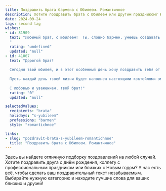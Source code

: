 ```yaml
---
title: Поздравить брата бармена с Юбилеем. Романтичное
description: Хотите поздравить брата с Юбилеем или другим праздником? Наш ИИ создаст незабываемое поздравление, а вы обязательно выделитесь среди других.  
date: 2024-09-24
tags: second tag
wishes:
- id: 81909
  text: "Любимый брат, с юбилеем!  Ты, словно бармен, умеешь создавать волшебные напитки из самых обычных ингредиентов. Твой талант не только в мастерстве, но и в умении щедро делиться теплом и радостью. Спасибо, что всегда рядом, что твоя душа, подобно хорошему напитку, согревает и вдохновляет. Пусть каждый день будет не менее ярким и незабываемым, чем этот!
  "
  rating: "undefined"
  updated: "null"
- id: 41067
  text: "Дорогой брат!
  
  Сегодня твой юбилей, и в этот особенный день хочу поздравить тебя от всей души. Ты, как искусный бармен, ловко смешиваешь не только напитки, но и моменты счастья, которые окружают нас. Твоя энергия и харизма делают этот мир ярче, а улыбка способна растопить любое сердце.
  
  Пусть каждый день твоей жизни будет наполнен настоящими коктейлями эмоций: радости, любви и вдохновения. Желаю тебе находить в каждом мгновении причину для праздника и смело готовить новые рецепты счастья. Пускай твоя жизнь будет такой же насыщенной и увлекательной, как лучшие творения барного искусства.
  
  С любовью и уважением, твой брат!"
  rating: "0"
  updated: "null"

selectedValues:
  recipients: "brata"
  holidays: "s-yubileem"
  professions: "barmen"
  style: "romantichnoe"

links:
- slug: "pozdravit-brata-s-yubileem-romantichnoe"
  title: "Поздравить брата с Юбилеем. Романтичное"
---
```


Здесь вы найдете отличную подборку поздравлений на любой случай. 
Хотите поздравить друга с днём рождения, коллегу с профессиональным праздником или близких с Новым годом? У нас есть всё, чтобы сделать ваш поздравительный текст незабываемым. Выбирайте нужную категорию и находите лучшие слова для ваших близких и друзей!
